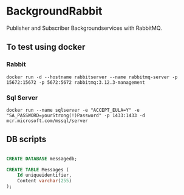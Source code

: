 # BackgroundRabbit

Publisher and Subscriber Backgroundservices with RabbitMQ.

## To test using docker

### Rabbit

`
docker run -d --hostname rabbitserver --name rabbitmq-server -p 15672:15672 -p 5672:5672 rabbitmq:3.12.3-management
`

### Sql Server

`
docker run --name sqlserver -e "ACCEPT_EULA=Y" -e "SA_PASSWORD=yourStrong(!)Password" -p 1433:1433 -d mcr.microsoft.com/mssql/server
`

## DB scripts

```sql

CREATE DATABASE messagedb;

CREATE TABLE Messages (
    Id uniqueidentifier,
    Content varchar(255)
);

```
